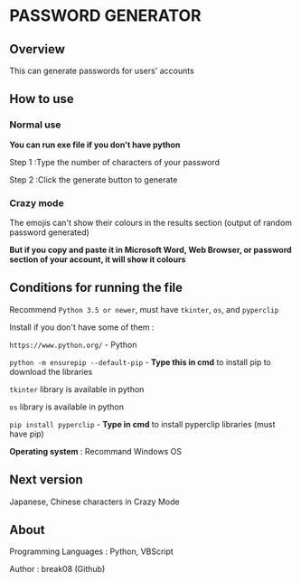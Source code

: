 # PASSWORD GENERATOR

## Overview

This can generate passwords for users' accounts

## How to use

### Normal use

**You can run exe file if you don't have python**

Step 1 :Type the number of characters of your password

Step 2 :Click the generate button to generate

### Crazy mode

The emojis can't show their colours in the results section (output of random password generated)

**But if you copy and paste it in Microsoft Word, Web Browser, or password section of your account, it will show it colours**

## Conditions for running the file

Recommend `Python 3.5 or newer`, must have `tkinter`, `os`, and `pyperclip`

Install if you don't have some of them :

`https://www.python.org/` - Python

`python -m ensurepip --default-pip` - **Type this in cmd** to install pip to download the libraries

`tkinter` library is available in python

`os` library is available in python

`pip install pyperclip` - **Type in cmd** to install pyperclip libraries (must have pip)

**Operating system** : Recommand Windows OS

## Next version

Japanese, Chinese characters in Crazy Mode

## About

Programming Languages : Python, VBScript

Author : break08 (Github)
